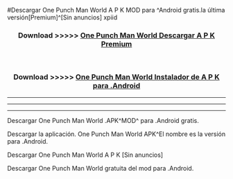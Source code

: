 #Descargar One Punch Man World  A P K MOD para ^Android gratis.la última versión[Premium]^[Sin anuncios] xpiid



<div align="center">
<h3>Download >>>>> <a href="https://es-web.web.app/?es= One Punch Man World ">One Punch Man World  Descargar A P K Premium</a></h3><br>

<h3>Download >>>>> <a href="https://es-web.web.app/?es= One Punch Man World ">One Punch Man World  Instalador de A P K para .Android</a></h3>
</div>


----------------------------------------------------------

----------------------------------------------------------

----------------------------------------------------------

Descargar One Punch Man World  .APK^MOD^ para .Android gratis.

Descargar la aplicación. One Punch Man World  APK^El nombre es la versión para .Android.

Descargar One Punch Man World  A P K [Sin anuncios]

Descargar One Punch Man World  gratuita del mod para .Android.